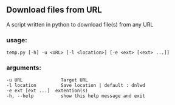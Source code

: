 
## Download files from URL
A script written in python to download file(s) from any URL

### usage:
   ```temp.py [-h] -u <URL> [-l <location>] [-e <ext> [<ext> ...]]```

### arguments: 
  
    -u URL              Target URL   
    -l location         Save location | default : dnlwd   
    -e ext [ext ...]  extention(s)
    -h, --help          show this help message and exit 
